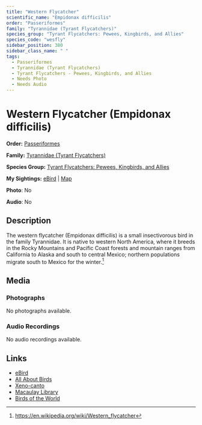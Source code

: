 ```yaml
---
title: "Western Flycatcher"
scientific_name: "Empidonax difficilis"
order: "Passeriformes"
family: "Tyrannidae (Tyrant Flycatchers)"
species_group: "Tyrant Flycatchers: Pewees, Kingbirds, and Allies"
species_code: "wesfly"
sidebar_position: 380
sidebar_class_name: " "
tags: 
  - Passeriformes
  - Tyrannidae (Tyrant Flycatchers)
  - Tyrant Flycatchers - Pewees, Kingbirds, and Allies
  - Needs Photo
  - Needs Audio
---
```


# Western Flycatcher (Empidonax difficilis)

**Order:** [Passeriformes](/tags/passeriformes)

**Family:** [Tyrannidae (Tyrant Flycatchers)](/tags/tyrannidae-tyrant-flycatchers)

**Species Group:** [Tyrant Flycatchers: Pewees, Kingbirds, and Allies](/tags/tyrant-flycatchers-pewees-kingbirds-and-allies)

**My Sightings:** [eBird](https://ebird.org/lifelist?r=world&time=life&spp=wesfly) | [Map](/map?species_code=wesfly)

**Photo**: No 

**Audio**: No

## Description
The western flycatcher (Empidonax difficilis) is a small insectivorous bird in the family Tyrannidae.  It is native to western North America, where it breeds in the Rocky Mountains and Pacific Coast forests and mountain ranges from California to Alaska and south to central Mexico; northern populations migrate south to Mexico for the winter.[^1]

[^1]: https://en.wikipedia.org/wiki/Western_flycatcher

## Media
### Photographs
No photographs available.

### Audio Recordings
No audio recordings available.

## Links
* [eBird](https://ebird.org/species/wesfly) 
* [All About Birds](https://www.allaboutbirds.org/guide/wesfly) 
* [Xeno-canto](https://www.xeno-canto.org/species/empidonax-difficilis) 
* [Macaulay Library](https://search.macaulaylibrary.org/catalog?taxonCode=wesfly&sort=rating_rank_desc)
* [Birds of the World](https://birdsoftheworld.org/bow/species/wesfly)
